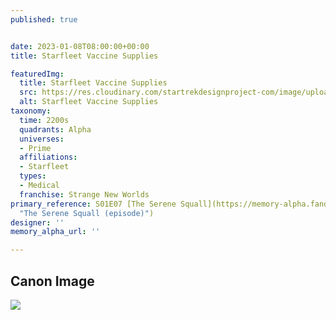 ```yaml
---
published: true


date: 2023-01-08T08:00:00+00:00
title: Starfleet Vaccine Supplies

featuredImg:
  title: Starfleet Vaccine Supplies
  src: https://res.cloudinary.com/startrekdesignproject-com/image/upload/v1673461500/Starfleet-Vaccine-Supplies.png
  alt: Starfleet Vaccine Supplies
taxonomy:
  time: 2200s
  quadrants: Alpha
  universes:
  - Prime
  affiliations:
  - Starfleet
  types:
  - Medical
  franchise: Strange New Worlds
primary_reference: S01E07 [The Serene Squall](https://memory-alpha.fandom.com/wiki/The_Serene_Squall_(episode)
  "The Serene Squall (episode)")
designer: ''
memory_alpha_url: ''

---
```

## Canon Image

![](https://res.cloudinary.com/startrekdesignproject-com/image/upload/v1673461500/Starfleet-Vaccine-Supplies_SNW-1x7-1.jpg)